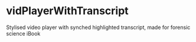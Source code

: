 # vidPlayerWithTranscript
Stylised video player with synched highlighted transcript, made for forensic science iBook
